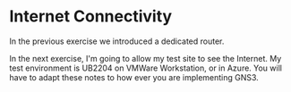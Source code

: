 # Internet Connectivity

In the previous exercise we introduced a dedicated router.

In the next exercise, I'm going to allow my test site to see the Internet. My test environment is UB2204 on VMWare Workstation, or in Azure. You will have to adapt these notes to how ever you are implementing GNS3.
